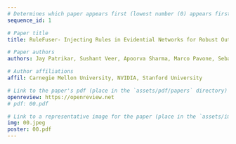 ```yaml
---
# Determines which paper appears first (lowest number (0) appears first)
sequence_id: 1

# Paper title
title: RuleFuser- Injecting Rules in Evidential Networks for Robust Out-of-Distribution Trajectory Prediction

# Paper authors
authors: Jay Patrikar, Sushant Veer, Apoorva Sharma, Marco Pavone, Sebastian Scherer

# Author affiliations
affil: Carnegie Mellon University, NVIDIA, Stanford University

# Link to the paper's pdf (place in the `assets/pdf/papers` directory)
openreview: https://openreview.net
# pdf: 00.pdf

# Link to a representative image for the paper (place in the `assets/img/papers` directory)
img: 00.jpeg
poster: 00.pdf
---
```

